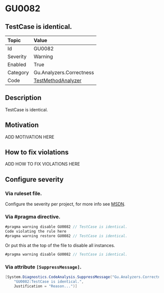 # GU0082
## TestCase is identical.

| Topic    | Value
| :--      | :--
| Id       | GU0082
| Severity | Warning
| Enabled  | True
| Category | Gu.Analyzers.Correctness
| Code     | [TestMethodAnalyzer](https://github.com/GuOrg/Gu.Analyzers/blob/master/Gu.Analyzers/Analyzers/TestMethodAnalyzer.cs)

## Description

TestCase is identical.

## Motivation

ADD MOTIVATION HERE

## How to fix violations

ADD HOW TO FIX VIOLATIONS HERE

<!-- start generated config severity -->
## Configure severity

### Via ruleset file.

Configure the severity per project, for more info see [MSDN](https://msdn.microsoft.com/en-us/library/dd264949.aspx).

### Via #pragma directive.
```C#
#pragma warning disable GU0082 // TestCase is identical.
Code violating the rule here
#pragma warning restore GU0082 // TestCase is identical.
```

Or put this at the top of the file to disable all instances.
```C#
#pragma warning disable GU0082 // TestCase is identical.
```

### Via attribute `[SuppressMessage]`.

```C#
[System.Diagnostics.CodeAnalysis.SuppressMessage("Gu.Analyzers.Correctness", 
    "GU0082:TestCase is identical.", 
    Justification = "Reason...")]
```
<!-- end generated config severity -->